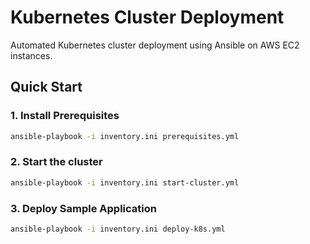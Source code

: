 # Kubernetes Cluster Deployment

Automated Kubernetes cluster deployment using Ansible on AWS EC2 instances.

## Quick Start

### 1. Install Prerequisites
```bash
ansible-playbook -i inventory.ini prerequisites.yml
```

### 2. Start the cluster
```bash
ansible-playbook -i inventory.ini start-cluster.yml
```

### 3. Deploy Sample Application
```bash
ansible-playbook -i inventory.ini deploy-k8s.yml
```